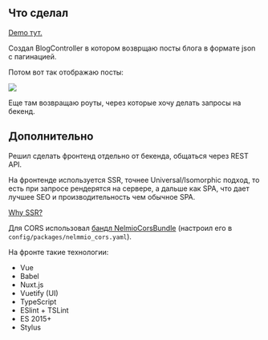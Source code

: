 ## Что сделал


[Demo тут.](http://e236b03c.ngrok.io/posts/1)

Создал BlogController в котором возврщаю посты блога в формате json с пагинацией.

Потом вот так отображаю посты:

![](https://i.imgur.com/Xc9ySao.png)

Еще там возвращаю роуты, через которые хочу делать запросы на бекенд.

## Дополнительно

Решил сделать фронтенд отдельно от бекенда, общаться через REST API.

На фронтенде используется SSR, точнее Universal/Isomorphic подход, 
то есть при запросе рендерятся на сервере, а дальше как SPA, что дает лучшее SEO и производительность чем обычное SPA.

[Why SSR?](https://ssr.vuejs.org/#why-ssr)

Для CORS использовал [бандл NelmioCorsBundle](https://github.com/nelmio/NelmioCorsBundle) (настроил его в `config/packages/nelmmio_cors.yaml`).






На фронте такие технологии:

- Vue
- Babel
- Nuxt.js
- Vuetify (UI)
- TypeScript
- ESlint + TSLint
- ES 2015+
- Stylus

